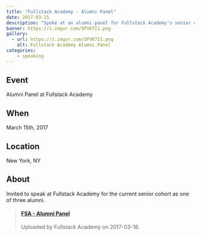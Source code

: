 ```yaml
---
title: "Fullstack Academy - Alumni Panel"
date: 2017-03-15
description: "Spoke at an alumni panel for Fullstack Academy's senior cohort."
banner: https://i.imgur.com/5PVK7I1.png
gallery:
  - url: https://i.imgur.com/5PVK7I1.png
    alt: Fullstack Academy Alumni Panel
categories:
    - speaking
---
```


## Event

Alumni Panel at Fullstack Academy

## When

March 15th, 2017

## Location

New York, NY

## About

Invited to speak at Fullstack Academy for the current senior cohort as one of three alumni.

<blockquote class="embedly-card"><h4><a href="https://www.youtube.com/watch?v=nzOfNIL9GWE">FSA - Alumni Panel</a></h4><p>Uploaded by Fullstack Academy on 2017-03-16.</p></blockquote>
